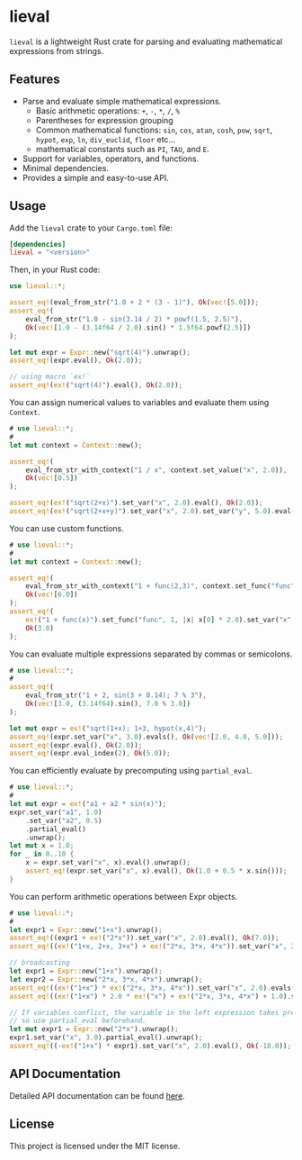 # lieval

`lieval` is a lightweight Rust crate for parsing and evaluating mathematical expressions from strings.

## Features

- Parse and evaluate simple mathematical expressions.
    - Basic arithmetic operations: `+`, `-`, `*`, `/`, `%`
    - Parentheses for expression grouping
    - Common mathematical functions: `sin`, `cos`, `atan`, `cosh`, `pow`, `sqrt`, `hypot`, `exp`, `ln`, `div_euclid`, `floor` etc...
    - mathematical constants such as `PI`, `TAU`, and `E`.
- Support for variables, operators, and functions.
- Minimal dependencies.
- Provides a simple and easy-to-use API.

## Usage

Add the `lieval` crate to your `Cargo.toml` file:

```toml
[dependencies]
lieval = "<version>"
```

Then, in your Rust code:

```rust
use lieval::*;

assert_eq!(eval_from_str("1.0 + 2 * (3 - 1)"), Ok(vec![5.0]));
assert_eq!(
    eval_from_str("1.0 - sin(3.14 / 2) * powf(1.5, 2.5)"),
    Ok(vec![1.0 - (3.14f64 / 2.0).sin() * 1.5f64.powf(2.5)])
);

let mut expr = Expr::new("sqrt(4)").unwrap();
assert_eq!(expr.eval(), Ok(2.0));

// using macro `ex!`
assert_eq!(ex!("sqrt(4)").eval(), Ok(2.0));
```

You can assign numerical values to variables and evaluate them using `Context`.

```rust
# use lieval::*;
#
let mut context = Context::new();

assert_eq!(
    eval_from_str_with_context("1 / x", context.set_value("x", 2.0)),
    Ok(vec![0.5])
);

assert_eq!(ex!("sqrt(2+x)").set_var("x", 2.0).eval(), Ok(2.0));
assert_eq!(ex!("sqrt(2+x+y)").set_var("x", 2.0).set_var("y", 5.0).eval(), Ok(3.0));
```

You can use custom functions.

```rust
# use lieval::*;
# 
let mut context = Context::new();

assert_eq!(
    eval_from_str_with_context("1 + func(2,3)", context.set_func("func", 2, |x| x[0] + x[1])),
    Ok(vec![6.0])
);
assert_eq!(
    ex!("1 + func(x)").set_func("func", 1, |x| x[0] * 2.0).set_var("x", 1.0).eval(),
    Ok(3.0)
);
```

You can evaluate multiple expressions separated by commas or semicolons.

```rust
# use lieval::*;
# 
assert_eq!(
    eval_from_str("1 + 2, sin(3 + 0.14); 7 % 3"), 
    Ok(vec![3.0, (3.14f64).sin(), 7.0 % 3.0])
);

let mut expr = ex!("sqrt(1+x); 1+3, hypot(x,4)");
assert_eq!(expr.set_var("x", 3.0).evals(), Ok(vec![2.0, 4.0, 5.0]));
assert_eq!(expr.eval(), Ok(2.0));
assert_eq!(expr.eval_index(2), Ok(5.0));
```

You can efficiently evaluate by precomputing using `partial_eval`.

```rust
# use lieval::*;
# 
let mut expr = ex!("a1 + a2 * sin(x)");
expr.set_var("a1", 1.0)
    .set_var("a2", 0.5)
    .partial_eval()
    .unwrap();
let mut x = 1.0;
for _ in 0..10 {
    x = expr.set_var("x", x).eval().unwrap();
    assert_eq!(expr.set_var("x", x).eval(), Ok(1.0 + 0.5 * x.sin()));
}
```

You can perform arithmetic operations between Expr objects.

```rust
# use lieval::*;
# 
let expr1 = Expr::new("1+x").unwrap();
assert_eq!((expr1 + ex!("2*x")).set_var("x", 2.0).eval(), Ok(7.0));
assert_eq!((ex!("1+x, 2+x, 3+x") + ex!("2*x, 3*x, 4*x")).set_var("x", 2.0).evals(), Ok(vec![7.0, 10.0, 13.0]));

// broadcasting
let expr1 = Expr::new("1+x").unwrap();
let expr2 = Expr::new("2*x, 3*x, 4*x").unwrap();
assert_eq!((ex!("1+x") * ex!("2*x, 3*x, 4*x")).set_var("x", 2.0).evals(), Ok(vec![12.0, 18.0, 24.0]));
assert_eq!((ex!("1+x") * 2.0 * ex!("x") + ex!("2*x, 3*x, 4*x") + 1.0).set_var("x", 2.0).evals(), Ok(vec![17.0, 19.0, 21.0]));

// If variables conflict, the variable in the left expression takes precedence,
// so use partial_eval beforehand.
let mut expr1 = Expr::new("2*x").unwrap();
expr1.set_var("x", 3.0).partial_eval().unwrap();
assert_eq!((-ex!("1+x") * expr1).set_var("x", 2.0).eval(), Ok(-18.0));
```

## API Documentation

Detailed API documentation can be found [here](https://docs.rs/lieval).

## License

This project is licensed under the MIT license.